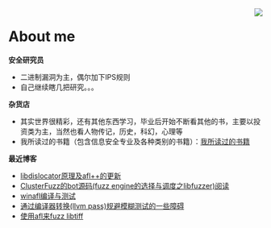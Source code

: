 

<!--
**giantbranch/giantbranch** is a ✨ _special_ ✨ repository because its `README.md` (this file) appears on your GitHub profile.

### Hi there 👋
Here are some ideas to get you started:

- 🔭 I’m currently working on ...
- 🌱 I’m currently learning ...
- 👯 I’m looking to collaborate on ...
- 🤔 I’m looking for help with ...
- 💬 Ask me about ...
- 📫 How to reach me: ...
- 😄 Pronouns: ...
- ⚡ Fun fact: ...
-->

<img align="right" src="https://github-readme-stats.vercel.app/api?username=giantbranch&show_icons=true&icon_color=111111&text_color=000000&bg_color=cccccc&theme=graywhite&hide_title=true" />

# About me

**安全研究员**
- 二进制漏洞为主，偶尔加下IPS规则
- 自己继续瞎几把研究。。。

**杂货店**
- 其实世界很精彩，还有其他东西学习，毕业后开始不断看其他的书，主要以投资类为主，当然也看人物传记，历史，科幻，心理等
- 我所读过的书籍（包含信息安全专业及各种类别的书籍）：[我所读过的书籍](https://www.giantbranch.cn/book/)

**最近博客**

<!-- BLOG-POST-LIST:START -->
- [libdislocator原理及afl++的更新](https://www.giantbranch.cn/2021/07/09/libdislocator%E5%8E%9F%E7%90%86%E5%8F%8Aafl++%E7%9A%84%E6%9B%B4%E6%96%B0/)
- [ClusterFuzz的bot源码(fuzz engine的选择与调度之libfuzzer)阅读](https://www.giantbranch.cn/2021/01/25/ClusterFuzz%E7%9A%84bot%E6%BA%90%E7%A0%81(fuzz%20engine%E7%9A%84%E9%80%89%E6%8B%A9%E4%B8%8E%E8%B0%83%E5%BA%A6%E4%B9%8Blibfuzzer)%E9%98%85%E8%AF%BB/)
- [winafl编译与测试](https://www.giantbranch.cn/2020/12/25/winafl%E7%BC%96%E8%AF%91%E4%B8%8E%E6%B5%8B%E8%AF%95/)
- [通过编译器转换(llvm pass)规避模糊测试的一些障碍](https://www.giantbranch.cn/2020/09/08/%E9%80%9A%E8%BF%87%E7%BC%96%E8%AF%91%E5%99%A8%E8%BD%AC%E6%8D%A2(llvm%20pass)%E8%A7%84%E9%81%BF%E6%A8%A1%E7%B3%8A%E6%B5%8B%E8%AF%95%E7%9A%84%E4%B8%80%E4%BA%9B%E9%9A%9C%E7%A2%8D/)
- [使用afl来fuzz libtiff](https://www.giantbranch.cn/2020/08/25/%E4%BD%BF%E7%94%A8afl%E6%9D%A5fuzz%20libtiff/)
<!-- BLOG-POST-LIST:END -->

<!--
![My GitHub](https://github-readme-stats.vercel.app/api?username=giantbranch&count_private=true&show_icons=true&theme=graywhite&include_all_commits=true)

<h1 align="center">Hi 👋, I'm giantbranch</h1>
<p align="left"> <img src="https://komarev.com/ghpvc/?username=giantbranch&label=Profile%20views&color=0e75b6&style=flat" alt="giantbranch" /> </p>
<p align="left"> <a href="https://github.com/ryo-ma/github-profile-trophy"><img src="https://github-profile-trophy.vercel.app/?username=giantbranch" alt="giantbranch" /></a> </p>
<p><img align="left" src="https://github-readme-stats.vercel.app/api/top-langs?username=giantbranch&show_icons=true&locale=en&layout=compact" alt="giantbranch" /></p>
<p>&nbsp;<img align="center" src="https://github-readme-stats.vercel.app/api?username=giantbranch&show_icons=true&locale=en" alt="giantbranch" /></p>
-->
